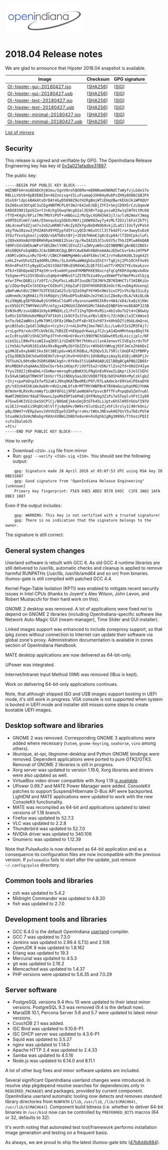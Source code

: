<!--

The contents of this Documentation are subject to the Public Documentation License Version 1.01
(the "License"); you may only use this Documentation if you comply with the terms of this License.
A copy of the License is available at http://illumos.org/license/PDL.

The Original Documentation is _________________.

The Initial Writer of the Original Documentation is Alexander Pyhalov Copyright (C) 2018.
All Rights Reserved. (Initial Writer contact(s):________________[Insert hyperlink/alias]).

Contributor(s):   Andreas Wacknitz, Michal Nowak

Portions created by Andreas Wacknitz are Copyright (C) 2018.
Portions created by Michal Nowak are Copyright (C) 2018.

Portions created by ______ are Copyright (C)_________[Insert year(s)].
All Rights Reserved. (Contributor contact(s):________________[Insert hyperlink/alias]).

-->

<img src = "../../Openindiana.png">

# 2018.04 Release notes

We are glad to announce that Hipster 2018.04 snapshot is available.

Image                |      Checksum     |   GPG signature
-------------------- | ----------------- | --------------------
[OI-hipster-gui-20180427.iso](http://dlc.openindiana.org/isos/hipster/20180427/OI-hipster-gui-20180427.iso) | \[[SHA256](http://dlc.openindiana.org/isos/hipster/20180427/OI-hipster-gui-20180427.iso.sha256sum)\] | \[[SIG](http://dlc.openindiana.org/isos/hipster/20180427/OI-hipster-gui-20180427.iso.sig)\]
[OI-hipster-gui-20180427.usb](http://dlc.openindiana.org/isos/hipster/20180427/OI-hipster-gui-20180427.usb) | \[[SHA256](http://dlc.openindiana.org/isos/hipster/20180427/OI-hipster-gui-20180427.usb.sha256sum)\] | \[[SIG](http://dlc.openindiana.org/isos/hipster/20180427/OI-hipster-gui-20180427.usb.sig)\]
[OI-hipster-text-20180427.iso](http://dlc.openindiana.org/isos/hipster/20180427/OI-hipster-text-20180427.iso) | \[[SHA256](http://dlc.openindiana.org/isos/hipster/20180427/OI-hipster-text-20180427.iso.sha256sum)\] | \[[SIG](http://dlc.openindiana.org/isos/hipster/20180427/OI-hipster-text-20180427.iso.sig)\]
[OI-hipster-text-20180427.usb](http://dlc.openindiana.org/isos/hipster/20180427/OI-hipster-text-20180427.usb) | \[[SHA256](http://dlc.openindiana.org/isos/hipster/20180427/OI-hipster-text-20180427.usb.sha256sum)\] | \[[SIG](http://dlc.openindiana.org/isos/hipster/20180427/OI-hipster-text-20180427.usb.sig)\]
[OI-hipster-minimal-20180427.iso](http://dlc.openindiana.org/isos/hipster/20180427/OI-hipster-minimal-20180427.iso) | \[[SHA256](http://dlc.openindiana.org/isos/hipster/20180427/OI-hipster-minimal-20180427.iso.sha256sum)\] | \[[SIG](http://dlc.openindiana.org/isos/hipster/20180427/OI-hipster-minimal-20180427.iso.sig)\]
[OI-hipster-minimal-20180427.usb](http://dlc.openindiana.org/isos/hipster/20180427/OI-hipster-minimal-20180427.usb) | \[[SHA256](http://dlc.openindiana.org/isos/hipster/20180427/OI-hipster-minimal-20180427.usb.sha256sum)\] | \[[SIG](http://dlc.openindiana.org/isos/hipster/20180427/OI-hipster-minimal-20180427.usb.sig)\]

[List of mirrors](../handbook/openindiana-download-mirrors.md)

## Security

This release is signed and verifiable by GPG. The OpenIndiana Release Engineering key has key id [0x3a021afadbe31887](https://sks-keyservers.net/pks/lookup?op=get&search=0x3A021AFADBE31887).

The public key:

```
-----BEGIN PGP PUBLIC KEY BLOCK-----
mQINBFkHrmsBEADCHjW1mu/SgnV0nshQO6Ma+mQ6NNumGN6NdCTaWyfvjLGde17o
RBLLLVbt0+OpB3EW2Im+X6Zxnisq+V2LsFsamqGJXH84y0ubPxZH9y8O86CGBJPX
USsG9rldpLkBAkHtxDrDAt4GyD5090Z9otH2RgBmjWTzEHqVBwrKEUUJkiWP0QUY
5kZ60suX3DtqdC3uCEg4NNTMCPLOY3WJr6X2eDJ6DjZYFZ+SmjCD9X5rCzLQqmvW
bADO839815pUSZa+YJn6chgSGwqtWcg62al3EXB+TaqLyoiwO2Xw1qlWfUitMc6Q
rTYD+K4gh/8Fiz7Mn7MUYzPUT+vHBGui2/MzQycXGRH3kK3j7/a/lsN2AmxYJWag
wSMTDiOlm6f/eAk/E5mnquGzgSQkDcMAYijUDW98Zwy7y4zMLT2D2il6FalZkTYj
3ALdcewFSdZjsm7vJxG2uHRNh7vNcZyOZkYgvBoD4Ndb0vkj2LaO1lIUvTyVPeS4
sbyTUw38asw3jPU2A6hd9YMZypfd5YsiyQCDrWGuVCCl3lfb4dfCra+3wwyExDz0
3YGzfVvxSgSexljvQQQ/xbATbDstBYj+JD16fH6mEJg0cEzp84rlTIOXCpksluFL
yJQ9xkHVmAUYQhBRHhRpm3H6B12hze/zp/RwIAIG53CSsbSY5c7hbJIMlwARAQAB
tB9PcGVuSW5kaWFuYSBSZWxlYXNlIEVuZ2luZWVyaW5niQI9BBMBCgAnBQJZB65r
AhsDBQkFo5qABQsJCAcDBRUKCQgLBRYCAwEAAh4BAheAAAoJEDoCGvrb4xiHfPkP
/A9MlvGKkuinRv7O+R//CBKCFmW6MgHWdcvA4FEAkvlHCJ/vYeBahKd0LIog642t
LmhLZ+wVUhsGZIq4ORRLCM4s/SLXohMuaWNdghGu1EhIYrTq8jhj2Ph1OChFXo9S
RhXn4Pnd7CtyNypECw291tO8d70RcEGM4kWiZLQE755luU7TrXM2X7YEcUeakzvv
mTbJ+SQhDpeAEIP4qtHru+EvwbHtyemdYKMBPHXE98ucrqfqCqFKDFdqxWpvbdUe
TeSgme+PSz25V3DxDcuSqHp4+WM6vSfiZ5T6Tk2u40vyu9kWePTeYWoFMvzXlbjq
mYwrIPmcQ6B1iifzOfI/cZHyFbcLxBLDf3uuQb7I8JNYkZB70IHHCTif1HIBKiUv
g/zZQq+0q4IelbSEXq+COZ0uFCjhDpZaPJ1DXFHXOKD5BJeOct9LnuDAg4Usenq1
yBmFuWut0U/Z9NY7U3TES6ZaG25i9/QZa59qFY6YW5n9WiSiuCP2vYhi9p33iLEy
uUHnmdk/XgRHA1if5tkRQqVsj5RkoDP5xAhADnJe2tW11cCZAe8yc0LA/VAiQLdA
9iz5NgNLgSDfDUAw0jGtH96xClGaMlv9ysnsnamH9SIkRs+HA4/eD4/kaQiXjKWc
pcX95GCFCTHMYW4iVPV/m7gjx4IMGUdJZWVHSGMcTAk0uQINBFkHrmsBEADPJ23B
EVN3kdM/zuvG8B41k9yk9MNQXLzI/FnTJ1hgTQH+HvRSix4bIsOo7U2t4+CB6wUy
5xRVcIO7DKdoHzMBqXfVFIkUti1k9CFZx37oLaYBsldE6rL7ZchQKileICYAWze3
bnTe/b6ZaWNVs1yMk79MJ/DF8z1RNeZsPFxBrXE5vh973+k0hkDZfi9bULdmQroL
gniBS5aSc2pGdl3UNqSx+CcyS+/Jrn4LDnPHj3mx7WGlJLc/Lw0uYZxSZM3FAj7/
zrsLgnP4/xdcCMTcbVbC6L7VBSIE+hE6ppdrKwoLp7C2cyA14DnHM+heqx8Dqtf6
acIc8txyUB7zShGC5Fhp37YnhrHGnUrDxxYi99OfNChXAbwtR5z8Leicijplc/NF
oibGSLLC8NvFkzuWIIuqZK8l2/UZmER7Nt7hhHszilsnAJenwvYCIVEqJsrdsTUf
iiYm5AifwhU018Ia5As9kvBqymMy2bYSbZZVic+WXb6StWHugjKSFJmCo2h66QsI
giHNJEvOxybANlSkxI6t38EipGvvW1dlROBuL/RZOQvSJL7SRlclOeQF4ZtPBMFy
yI5p3DBZbIHChdaH5OE0U7zk+qt1hvO+HSh8Yc1OVBd6pziAay5L6S8jsBKDPjJr
7OTUuHJL00teBe3SORS8BACkg6+/6Yk9a3lSiQARAQABiQIlBBgBCgAPBQJZB65r
AhsMBQkFo5qAAAoJEDoCGvrb4xiHUqcP/iOUf55a2rU5N/tlZsn2fd+O6U2V4Iym
YYysJ5OZJj0baDmL+SSmNarem+ogRcpBmKX3LFNgGnEoRVaeILQApri5JelCSEhC
Ex5Xwk1WOqXTRWV9flbVU/rTSiCNDUySaaJDCVOQ07TEQ/bDShkR0X+MyCzklgbZ
rZnj+spaPeDnpIkfwfG2aKiJ0hq9KATBwdREcP9f/R7LaAdmcbr89Ya4iPEmaDYO
gh/t83zH45XKiWxXwb9rn9U2szWLOfx8rMTTRhYWBPB+K7RX8mGoiphqtMOJYhNA
N7AVm+9LRVxRcnmWyf1cQKF8FG1j9FBlaeNUAFefpvvcBffTFvPnpqOaSZm7nu6l
NwWT2N0IHdr9daET0ewvL2poMkE9P3abPmEjQYFMobg3ZiPs7e5TeplvVFtC2y89
47Gow54KIVS2cbeSVCPlCj/B8GmEjkAsGmjDtGTk45LiJptv6h5lH95YGUafI97U
xLSEJJ+mab1iSRqDCn8lVlfjvAp6Hv/DW9sr6lutQuzZjxhFi5rsly1C40rkOni/
pByJDW47+VERp2wxvJdVVUZEge53IHTgrruHs/tWUsJNEswkHQ7OsY5u7bEcPUlW
Stua8WJo5U4cN0abgrRAXnXXBWi2bNbYe8xnH+OsOghb1gRg3N99G/TthoziPQ1I
cuYxZQalebJS
=fC+/
-----END PGP PUBLIC KEY BLOCK-----
```

How to verify:

* Download `<ISO>.sig` file from mirror
* Run: `gpg2 --verify <ISO>.sig <ISO>`. You should see the following output:

```
    gpg: Signature made 28 April 2018 at 05:07:53 UTC using RSA key ID DBE31887
    gpg: Good signature from "OpenIndiana Release Engineering" [unknown]
    Primary key fingerprint: F5E9 84E5 ADD2 9578 D45C  C1FE 3A02 1AFA DBE3 1887
```

  Even if the output includes:

```
    gpg: WARNING: This key is not certified with a trusted signature!
    gpg: There is no indication that the signature belongs to the owner.
```

  The signature is still correct.

## General system changes

Userland software is rebuilt with GCC 6. As old GCC 4 runtime libraries are still delivered to /usr/lib, automatic checks and cleanup is applied to remove harmful RUNPATHs (/usr/lib, /usr/lib/amd64 and so on) from binaries. illumos-gate is still compiled with patched GCC 4.4.

Kernel Page-Table Isolation (KPTI) was enabled to mitigate recent security issues in Intel CPUs (thanks to Joyent's Alex Wilson, John Levon, and Robert Mustacchi for their hard work on this).

GNOME 2 desktop was removed. A lot of applications were fixed not to depend on GNOME 2 libraries (including OpenIndiana-specific software like Network Auto-Magic GUI (nwam-manager), Time Slider and GUI installer).

Linked images support was enhanced to include zoneproxy support, so that ipkg zones without connection to Internet can update their software via global zone's proxy. Administration documentation is available in zones section of OpenIndiana Handbook.

MATE desktop applications are now delivered as 64-bit-only.

UPower was integrated.

Internet/Intranet Input Method (IIIM) was removed (IBus is kept).

Work on delivering 64-bit-only applications continues.

Note, that although shipped ISO and USB images support booting in UEFI mode, it's still work in progress. VGA console is not supported when system is booted in UEFI mode and installer still misses some steps to create bootable UEFI images.

## Desktop software and libraries

* GNOME 2 was removed. Corresponding GNOME 3 applications were added where necessary (`totem`, `gnome-keyring`, `seahorse`, `vino` among others).
* libunique, at-spi, libgnome-desktop and Python GNOME bindings were removed. Dependent applications were ported to pure GTK2/GTK3. Removal of GNOME 2 libraries is still in progress.
* Xorg server was updated to version 1.19.6, Xorg libraries and drivers were also updated as well.
* VirtualBox video driver compatible with Xorg 1.19 [is available](https://www.openindiana.org/2017/11/11/virtualbox-video-driver-compatible-with-xorg-1-19-5-available/).
* UPower 0.99.7 and MATE Power Manager were added. ConsoleKit patches to support Suspend/Hibernate D-Bus API were backported. LightDM and MATE applications were updated to work with the new ConsoleKit functionality.
* MATE was recompiled as 64-bit and applications updated to latest versions of 1.18 branch.
* Firefox was updated to 52.7.3
* VLC was updated to 2.2.8
* Thunderbird was updated to 52.7.0
* NVIDIA driver was updated to 340.106
* Gnumeric was updated to 1.12.39

Note that PulseAudio is now delivered as 64-bit application and as a consequence its configuration files are now incompatible with the previous version. If `pulseaudio` fails to start after the update, just remove `~/.config/pulse` directory.

## Common tools and libraries

* zsh was updated to 5.4.2
* Midnight Commander was updated to 4.8.20
* fish was updated to 2.7.0

## Development tools and libraries

* GCC 6.4.0 is the default OpenIndiana [userland](https://github.com/OpenIndiana/oi-userland) compiler.
* GCC 7 was updated to 7.3.0
* Jenkins was updated to  2.89.4 (LTS) and 2.108
* OpenJDK 8 was updated to 1.8.162
* Erlang was updated to 19.3
* Mercurial was updated to 4.5.3
* git was updated to 2.16.2
* Memcached was updated to 1.4.37
* PHP versions were updated to 5.6.35 and 7.0.29

## Server software

* PostgreSQL versions 9.4 thru 10 were updated to their latest minor versions. PostgreSQL 9.3 was removed (9.4 is the default now).
* MariaDB 10.1, Percona Server 5.6 and 5.7 were updated to latest minor versions.
* CouchDB 2.1 was added.
* ISC Bind was updated to 9.10.6-P1
* ISC DHCP server was updated to 4.3.6-P1
* Squid was updated to 3.5.27
* nginx was updated to 1.14.0
* Apache HTTP 2.4 was updated to 2.4.33
* Samba was updated to 4.5.16
* Node.js was updated to 6.14.0 and 8.11.1

A lot of other bug fixes and minor software updates are included.

Several significant OpenIndiana userland changes were introduced. In resolve step pkgdepend resolve searches for dependencies only in `REQUIRED_PACKAGES` and packages, provided by current component. OpenIndiana userland automatic tooling now detects and removes standard library directories from `RUNPATH`  (`/lib`, `/usr/lib`, `/lib/$(MACH64)`, `/usr/lib/$(MACH64)`). Component build bitness (i.e. whether to deliver 64-bit binaries in `/usr/bin`) now can be controlled by `PREFERRED_BITS` macros (64 or 32, defaults to 32).

It's worth noting that automated test tool/framework performs installation image generation and testing on a frequent basis.

As always, we are proud to ship the latest illumos-gate bits ([47b8d4b884](https://github.com/illumos/illumos-gate/commit/47b8d4b884f2dab4e4c6952b40fd740a8fc4ab32)).

